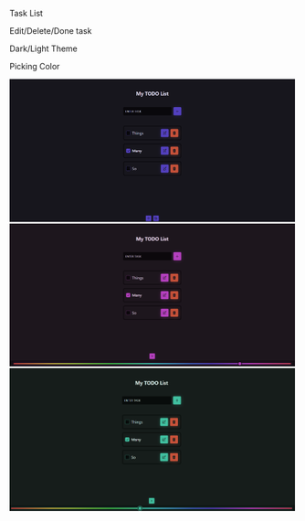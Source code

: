 Task List

Edit/Delete/Done task

Dark/Light Theme

Picking Color

<img src="preview.png" width='500' height='250'>
<img src="preview1.png" width='500' height='250'>
<img src="preview2.png" width='500' height='250'>
